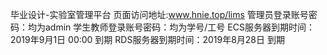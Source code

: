 毕业设计-实验室管理平台
页面访问地址:www.hnie.top/lims
管理员登录账号密码：均为admin
学生教师登录账号密码：均为学号/工号
ECS服务器到期时间：2019年9月1日 00:00 到期
RDS服务器到期时间：2019年8月28日 到期
